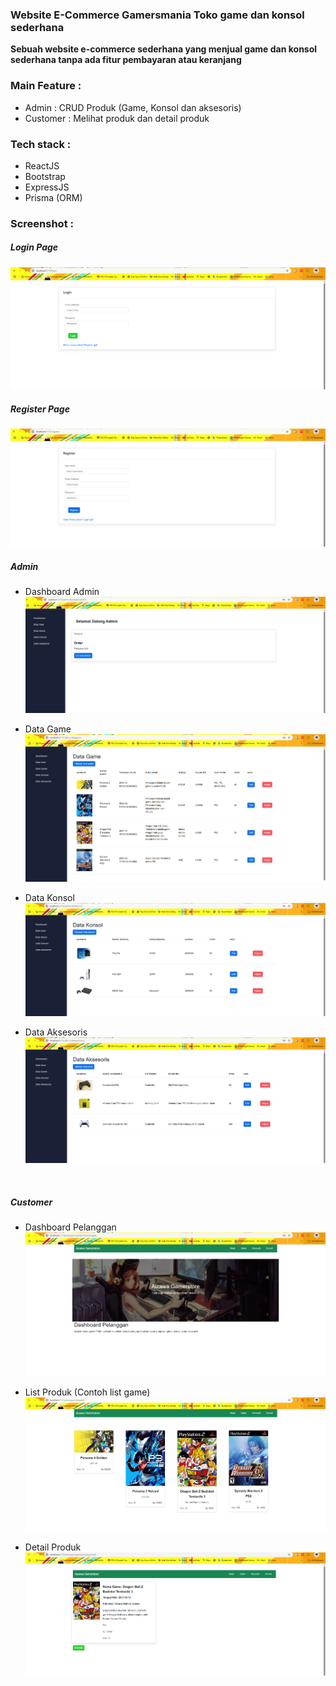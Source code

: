### Website E-Commerce Gamersmania Toko game dan konsol sederhana

**Sebuah website e-commerce sederhana yang menjual game dan konsol sederhana tanpa ada fitur pembayaran atau keranjang**


### Main Feature :
- Admin : CRUD Produk (Game, Konsol dan aksesoris)
- Customer : Melihat produk dan detail produk

### Tech stack :
- ReactJS
- Bootstrap
- ExpressJS 
- Prisma (ORM)

### Screenshot :

##### Login Page
![Login Page](/frontend/gamersmania-frontend/public/img/Login%20Page.png)

##### Register Page
![Register Page](/frontend/gamersmania-frontend/public/img/Register%20Page.png)


##### Admin
- Dashboard Admin
![Dashoard Admin](/frontend/gamersmania-frontend/public/img/Dashboard%20Admin.png)

- Data Game
![Data Game](/frontend/gamersmania-frontend/public/img/Data%20Game.png)

- Data Konsol
![Data Konsol](/frontend/gamersmania-frontend/public/img/Data%20Konsol.png)

- Data Aksesoris
![Data Admin](/frontend/gamersmania-frontend/public/img/Data%20Aksesoris.png)

<br>

##### Customer
- Dashboard Pelanggan
![Dashboard Pelanggan](/frontend/gamersmania-frontend/public/img/Dashboard%20Pelanggan.png)

- List Produk (Contoh list game)
![List Produk Game](/frontend/gamersmania-frontend/public/img/List%20Game.png)

- Detail Produk
![Detail Produk Game](/frontend/gamersmania-frontend/public/img/Detail%20Game.png)